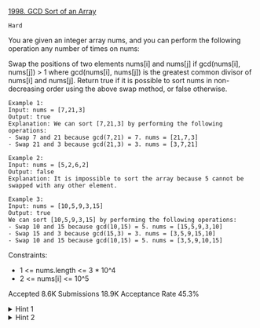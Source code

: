 [1998. GCD Sort of an Array](https://leetcode.com/problems/gcd-sort-of-an-array/)

`Hard`

You are given an integer array nums, and you can perform the following operation any number of times on nums:

Swap the positions of two elements nums[i] and nums[j] if gcd(nums[i], nums[j]) > 1 where gcd(nums[i], nums[j]) is the greatest common divisor of nums[i] and nums[j].
Return true if it is possible to sort nums in non-decreasing order using the above swap method, or false otherwise.

```
Example 1:
Input: nums = [7,21,3]
Output: true
Explanation: We can sort [7,21,3] by performing the following operations:
- Swap 7 and 21 because gcd(7,21) = 7. nums = [21,7,3]
- Swap 21 and 3 because gcd(21,3) = 3. nums = [3,7,21]

Example 2:
Input: nums = [5,2,6,2]
Output: false
Explanation: It is impossible to sort the array because 5 cannot be swapped with any other element.

Example 3:
Input: nums = [10,5,9,3,15]
Output: true
We can sort [10,5,9,3,15] by performing the following operations:
- Swap 10 and 15 because gcd(10,15) = 5. nums = [15,5,9,3,10]
- Swap 15 and 3 because gcd(15,3) = 3. nums = [3,5,9,15,10]
- Swap 10 and 15 because gcd(10,15) = 5. nums = [3,5,9,10,15]
``` 

Constraints:

- 1 <= nums.length <= 3 * 10^4
- 2 <= nums[i] <= 10^5

Accepted
8.6K
Submissions
18.9K
Acceptance Rate
45.3%

<details>
<summary>Hint 1</summary>

Can we build a graph with all the prime numbers and the original array?

</details>
<details>
<summary>Hint 2</summary>

We can use union-find to determine which indices are connected (i.e., which indices can be swapped).

</details>